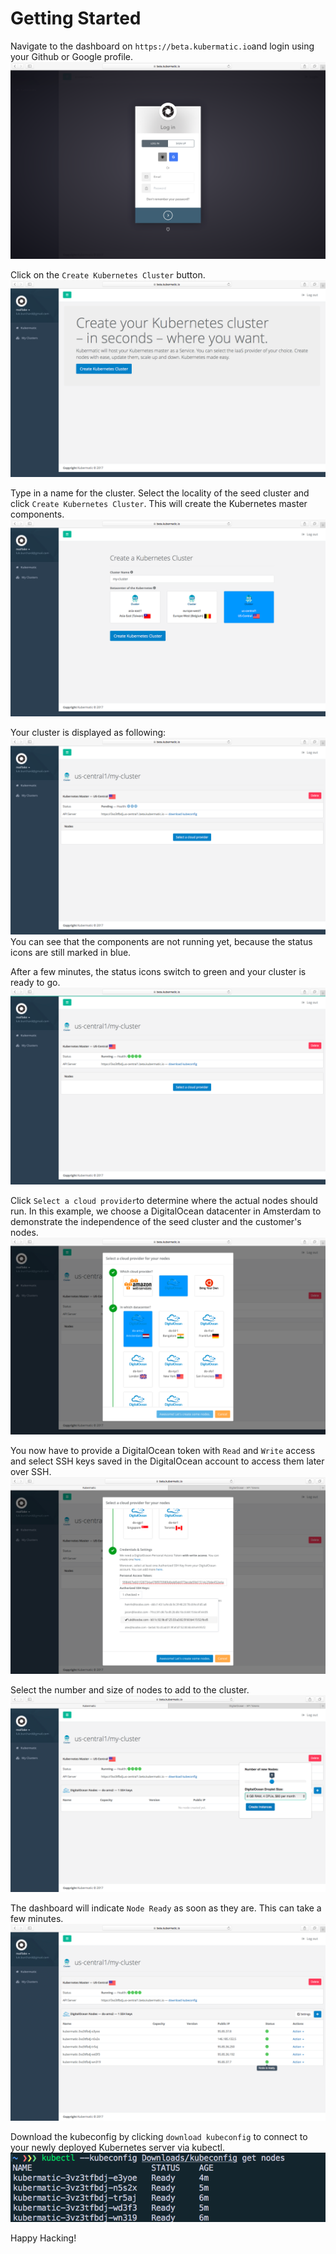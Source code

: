 # Getting Started
Navigate to the dashboard on `https://beta.kubermatic.io`and login using your Github or Google profile.
![](images/login.png "")

Click on the `Create Kubernetes Cluster` button.
![](images/startpage.png "")

Type in a name for the cluster.
Select the locality of the seed cluster and click `Create Kubernetes Cluster`.
This will create the Kubernetes master components.
![](images/create_cluster.png "")

Your cluster is displayed as following:
![](images/wait_cluster.png "")
You can see that the components are not running yet, because the status icons are still marked in blue.

After a few minutes, the status icons switch to green and your cluster is ready to go.
![](images/cluster_ready.png "")

Click `Select a cloud provider`to determine where the actual nodes should run.
In this example, we choose a DigitalOcean datacenter in Amsterdam to demonstrate the independence of the seed cluster and the customer's nodes.
![](images/select_provider_1.png "")

You now have to provide a DigitalOcean token with `Read` and `Write` access and select SSH keys saved in the DigitalOcean account to access them later over SSH.
![](images/select_provider_2.png "")

Select the number and size of nodes to add to the cluster.
![](images/create_nodes.png "")

The dashboard will indicate `Node Ready` as soon as they are. This can take a few minutes.
![](images/wait_node.png "")

Download the kubeconfig by clicking `download kubeconfig` to connect to your newly deployed Kubernetes server via kubectl.
![](images/terminal_nodes_list.png "")

Happy Hacking!
